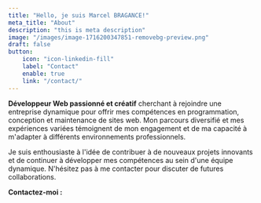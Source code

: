 ```yaml
---
title: "Hello, je suis Marcel BRAGANCE!"
meta_title: "About"
description: "this is meta description"
image: "/images/image-1716200347851-removebg-preview.png"
draft: false
button:
    icon: "icon-linkedin-fill"
    label: "Contact"
    enable: true
    link: "/contact/"
---
```


**Développeur Web passionné et créatif** cherchant à rejoindre une entreprise dynamique pour offrir mes compétences en programmation, conception et maintenance de sites web. Mon parcours diversifié et mes expériences variées témoignent de mon engagement et de ma capacité à m'adapter à différents environnements professionnels.

Je suis enthousiaste à l'idée de contribuer à de nouveaux projets innovants et de continuer à développer mes compétences au sein d'une équipe dynamique. N'hésitez pas à me contacter pour discuter de futures collaborations.

**Contactez-moi :**
